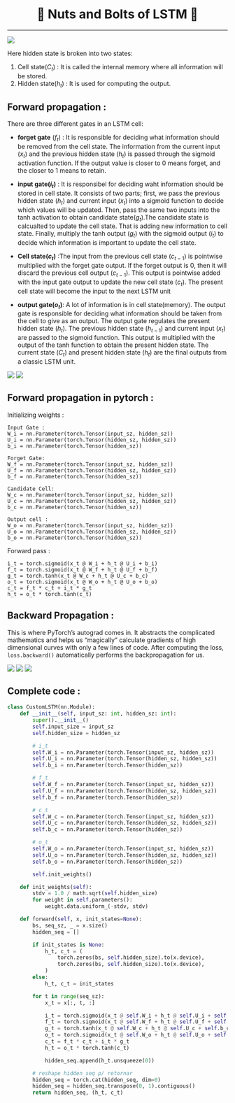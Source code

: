 <h1 align='center'>🔩 Nuts and Bolts of LSTM 🔩</h1>

* * * 
![](img/LSTM.png)

Here hidden state is broken into two states: 
1. Cell state($C_t$) : It is called the internal memory where all information will be stored.
2. Hidden state($h_t$) : It is used for computing the output. 

## Forward propagation : 

There are three different gates in an LSTM cell:
* **forget gate** ($f_t$) : It is responsible for deciding what information should be removed from the cell state.  The information from the current input ($x_t$) and the previous hidden state ($h_t$) is passed through the sigmoid activation function. If the output value is closer to 0 means forget, and the closer to 1 means to retain.

* **input gate($i_t$)** : It is responsibel for deciding waht information should be stored in cell state. 
It consists of two parts; first, we pass the previous hidden state ($h_t$) and current input ($x_t$) into a sigmoid function to decide which values will be updated. 
Then, pass the same two inputs into the tanh activation to obtain candidate state($g_t$).The candidate state is calcualted to update the cell state. That is adding new information to cell state. Finally, multiply the tanh output ($g_t$) with the sigmoid output ($i_t$) to decide which information is important to update the cell state. 
* **Cell state($c_t$)** :The input from the previous cell state ($c_{t-1}$) is pointwise multiplied with the forget gate output. If the forget output is 0, then it will discard the previous cell output ($c_{t-1}$). This output is pointwise added with the input gate output to update the new cell state ($c_t$). The present cell state will become the input to the next LSTM unit 
* **output gate($o_t$)**: A lot of information is in cell state(memory). The output gate is responsible for deciding what information should be taken from the cell to give as an output. The output gate regulates the present hidden state ($h_t$). The previous hidden state ($h_{t-1}$) and current input ($x_t$) are passed to the sigmoid function. This output is multiplied with the output of the tanh function to obtain the present hidden state. The current state ($C_t$) and present hidden state ($h_t$) are the final outputs from a classic LSTM unit.  

![](img/1.jpg)
![](img/2.jpg)



## Forward propagation in pytorch : 
Initializing weights : 
```
Input Gate : 
W_i = nn.Parameter(torch.Tensor(input_sz, hidden_sz))
U_i = nn.Parameter(torch.Tensor(hidden_sz, hidden_sz))
b_i = nn.Parameter(torch.Tensor(hidden_sz))

Forget Gate: 
W_f = nn.Parameter(torch.Tensor(input_sz, hidden_sz))
U_f = nn.Parameter(torch.Tensor(hidden_sz, hidden_sz))
b_f = nn.Parameter(torch.Tensor(hidden_sz))

Candidate Cell:
W_c = nn.Parameter(torch.Tensor(input_sz, hidden_sz))
U_c = nn.Parameter(torch.Tensor(hidden_sz, hidden_sz))
b_c = nn.Parameter(torch.Tensor(hidden_sz))

Output cell : 
W_o = nn.Parameter(torch.Tensor(input_sz, hidden_sz))
U_o = nn.Parameter(torch.Tensor(hidden_sz, hidden_sz))
b_o = nn.Parameter(torch.Tensor(hidden_sz))
```
Forward pass : 
```
i_t = torch.sigmoid(x_t @ W_i + h_t @ U_i + b_i)
f_t = torch.sigmoid(x_t @ W_f + h_t @ U_f + b_f)
g_t = torch.tanh(x_t @ W_c + h_t @ U_c + b_c)
o_t = torch.sigmoid(x_t @ W_o + h_t @ U_o + b_o)
c_t = f_t * c_t + i_t * g_t
h_t = o_t * torch.tanh(c_t)

```



<!-- 
$$
forget\;gate : f_t = \sigma(x_t\;U_f+ h_{t-1}\;W_f+b_f) 
$$
$$
input\;gate:i_t = \sigma(x_t\;U_i+ h_{t-1}\;W_i+b_i) 
$$
$$
Candidate\;gate:g_t = tanh(x_t\;U_g+ h_{t-1}\;W_g+b_g) 
$$
$$
output\;gate :o_t = \sigma(x_t\;U_o+ h_{t-1}\;W_o+b_o) 
$$

$$
cell\;state: c_{t} = f_t\;c_{t-1} + i_t \; g_t
$$

$$
hidden\;state: h_t = o_t\;tanh(c_t)
$$ -->


## Backward Propagation : 
This is where PyTorch’s autograd comes in. It abstracts the complicated mathematics and helps us “magically” calculate gradients of high dimensional curves with only a few lines of code.
After computing the loss, ```loss.backward()``` automatically performs the backpropagation for us.

![](img/3.jpg)
![](img/4.jpg)
![](img/5.jpg)

## Complete code : 
```python
class CustomLSTM(nn.Module):
    def __init__(self, input_sz: int, hidden_sz: int):
        super().__init__()
        self.input_size = input_sz
        self.hidden_size = hidden_sz

        # i_t
        self.W_i = nn.Parameter(torch.Tensor(input_sz, hidden_sz))
        self.U_i = nn.Parameter(torch.Tensor(hidden_sz, hidden_sz))
        self.b_i = nn.Parameter(torch.Tensor(hidden_sz))

        # f_t
        self.W_f = nn.Parameter(torch.Tensor(input_sz, hidden_sz))
        self.U_f = nn.Parameter(torch.Tensor(hidden_sz, hidden_sz))
        self.b_f = nn.Parameter(torch.Tensor(hidden_sz))

        # c_t
        self.W_c = nn.Parameter(torch.Tensor(input_sz, hidden_sz))
        self.U_c = nn.Parameter(torch.Tensor(hidden_sz, hidden_sz))
        self.b_c = nn.Parameter(torch.Tensor(hidden_sz))

        # o_t
        self.W_o = nn.Parameter(torch.Tensor(input_sz, hidden_sz))
        self.U_o = nn.Parameter(torch.Tensor(hidden_sz, hidden_sz))
        self.b_o = nn.Parameter(torch.Tensor(hidden_sz))

        self.init_weights()

    def init_weights(self):
        stdv = 1.0 / math.sqrt(self.hidden_size)
        for weight in self.parameters():
            weight.data.uniform_(-stdv, stdv)

    def forward(self, x, init_states=None):
        bs, seq_sz, _ = x.size()
        hidden_seq = []

        if init_states is None:
            h_t, c_t = (
                torch.zeros(bs, self.hidden_size).to(x.device),
                torch.zeros(bs, self.hidden_size).to(x.device),
            )
        else:
            h_t, c_t = init_states

        for t in range(seq_sz):
            x_t = x[:, t, :]

            i_t = torch.sigmoid(x_t @ self.W_i + h_t @ self.U_i + self.b_i)
            f_t = torch.sigmoid(x_t @ self.W_f + h_t @ self.U_f + self.b_f)
            g_t = torch.tanh(x_t @ self.W_c + h_t @ self.U_c + self.b_c)
            o_t = torch.sigmoid(x_t @ self.W_o + h_t @ self.U_o + self.b_o)
            c_t = f_t * c_t + i_t * g_t
            h_t = o_t * torch.tanh(c_t)

            hidden_seq.append(h_t.unsqueeze(0))

        # reshape hidden_seq p/ retornar
        hidden_seq = torch.cat(hidden_seq, dim=0)
        hidden_seq = hidden_seq.transpose(0, 1).contiguous()
        return hidden_seq, (h_t, c_t)

```
